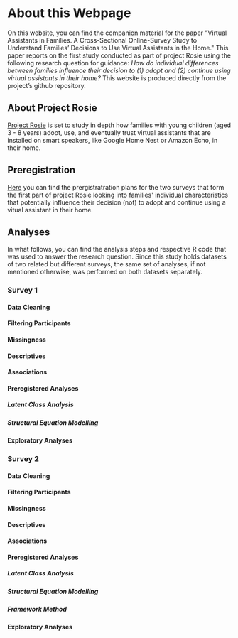 # About this Webpage
On this website, you can find the companion material for the paper "Virtual Assistants in Families. A Cross-Sectional Online-Survey Study to Understand Families’ Decisions to Use Virtual Assistants in the Home." This paper reports on the first study conducted as part of project Rosie using the following research question for guidance: *How do individual differences between families influence their decision to (1) adopt and (2) continue using virtual assistants in their home?*
This website is produced directly from the project’s github repository. 

## About Project Rosie
[Project Rosie](https://www.uva.nl/en/shared-content/faculteiten/en/faculteit-der-maatschappij-en-gedragswetenschappen/news/2020/05/in-rosie-we-trust%E2%80%A6how-are-families-using-virtual-assistants.html) is set to study in depth how families with young children (aged 3 - 8 years) adopt, use, and eventually trust virtual assistants that are installed on smart speakers, like Google Home Nest or Amazon Echo, in their home. 

## Preregistration
[Here](https://osf.io/pmwud/?view_only=aaa1b70f0f75468388c8f50e2fed508f) you can find the prergistratration plans for the two surveys that form the first part of project Rosie looking into families' individual characteristics that potentially influence their decision (not) to adopt and continue using a vitual assistant in their home.

## Analyses
In what follows, you can find the analysis steps and respective R code that was used to answer the research question. Since this study holds datasets of two related but different surveys, the same set of analyses, if not mentioned otherwise, was performed on both datasets separately. 

### Survey 1

#### Data Cleaning

#### Filtering Participants

#### Missingness

#### Descriptives

#### Associations

#### Preregistered Analyses

##### Latent Class Analysis

##### Structural Equation Modelling

#### Exploratory Analyses

### Survey 2

#### Data Cleaning

#### Filtering Participants

#### Missingness

#### Descriptives

#### Associations

#### Preregistered Analyses

##### Latent Class Analysis

##### Structural Equation Modelling

##### Framework Method

#### Exploratory Analyses

